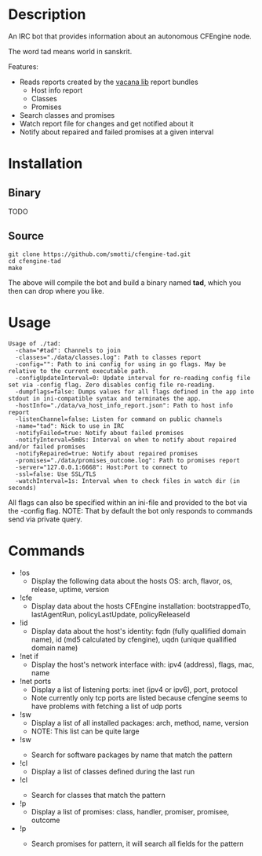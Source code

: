 # Description

An IRC bot that provides information about an autonomous CFEngine node.

The word tad means world in sanskrit.

Features:

* Reads reports created by the [vacana lib](https://github.com/smotti/cfengine-vacana) report bundles
    * Host info report
    * Classes
    * Promises
* Search classes and promises
* Watch report file for changes and get notified about it
* Notify about repaired and failed promises at a given interval

# Installation

## Binary

TODO

## Source

```
git clone https://github.com/smotti/cfengine-tad.git
cd cfengine-tad
make
```

The above will compile the bot and build a binary named **tad**, which you
then can drop where you like.

# Usage

```
Usage of ./tad:
  -chan="#tad": Channels to join
  -classes="./data/classes.log": Path to classes report
  -config="": Path to ini config for using in go flags. May be relative to the current executable path.
  -configUpdateInterval=0: Update interval for re-reading config file set via -config flag. Zero disables config file re-reading.
  -dumpflags=false: Dumps values for all flags defined in the app into stdout in ini-compatible syntax and terminates the app.
  -hostInfo="./data/va_host_info_report.json": Path to host info report
  -listenChannel=false: Listen for command on public channels
  -name="tad": Nick to use in IRC
  -notifyFailed=true: Notify about failed promises
  -notifyInterval=5m0s: Interval on when to notify about repaired and/or failed promises
  -notifyRepaired=true: Notify about repaired promises
  -promises="./data/promises_outcome.log": Path to promises report
  -server="127.0.0.1:6668": Host:Port to connect to
  -ssl=false: Use SSL/TLS
  -watchInterval=1s: Interval when to check files in watch dir (in seconds)
```

All flags can also be specified within an ini-file and provided to the bot via the
-config flag.
NOTE: That by default the bot only responds to commands send via private query.

# Commands

* !os
    * Display the following data about the hosts OS: arch, flavor, os, release,
      uptime, version
* !cfe
    * Display data about the hosts CFEngine installation: bootstrappedTo,
      lastAgentRun, policyLastUpdate, policyReleaseId
* !id
    * Display data about the host's identity: fqdn (fully quallified domain
      name), id (md5 calculated by cfengine), uqdn (unique quallified domain
      name)
* !net if
    * Display the host's network interface with: ipv4 (address), flags, mac,
      name
* !net ports
    * Display a list of listening ports: inet (ipv4 or ipv6), port, protocol
    * Note currently only tcp ports are listed because cfengine seems to have
      problems with fetching a list of udp ports
* !sw
    * Display a list of all installed packages: arch, method, name, version
    * NOTE: This list can be quite large
* !sw <pattern>
    * Search for software packages by name that match the pattern
* !cl
    * Display a list of classes defined during the last run
* !cl <pattern>
    * Search for classes that match the pattern
* !p
    * Display a list of promises: class, handler, promiser, promisee, outcome
* !p <pattern>
    * Search promises for pattern, it will search all fields for the pattern
